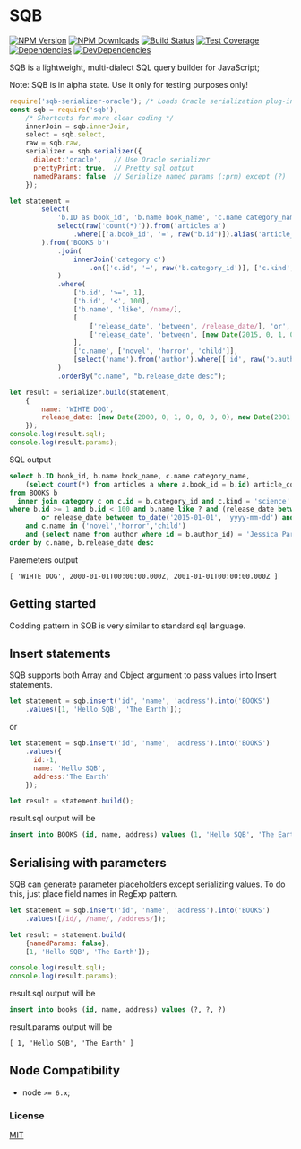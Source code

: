 # SQB

[![NPM Version][npm-image]][npm-url]
[![NPM Downloads][downloads-image]][downloads-url]
[![Build Status][travis-image]][travis-url]
[![Test Coverage][coveralls-image]][coveralls-url]
[![Dependencies][dependencies-image]][dependencies-url]
[![DevDependencies][devdependencies-image]][devdependencies-url]

SQB is a lightweight, multi-dialect SQL query builder for JavaScript;

Note: SQB is in alpha state. Use it only for testing purposes only! 


```js
require('sqb-serializer-oracle'); /* Loads Oracle serialization plug-in */
const sqb = require('sqb'),
    /* Shortcuts for more clear coding */
    innerJoin = sqb.innerJoin,
    select = sqb.select,
    raw = sqb.raw,
    serializer = sqb.serializer({
      dialect:'oracle',   // Use Oracle serializer
      prettyPrint: true,  // Pretty sql output
      namedParams: false  // Serialize named params (:prm) except (?)
    });

let statement =
        select(
            'b.ID as book_id', 'b.name book_name', 'c.name category_name',
            select(raw('count(*)')).from('articles a')
                .where(['a.book_id', '=', raw("b.id")]).alias('article_count')
        ).from('BOOKS b')
            .join(
                innerJoin('category c')
                    .on(['c.id', '=', raw('b.category_id')], ['c.kind', 'science'])
            )
            .where(
                ['b.id', '>=', 1],
                ['b.id', '<', 100],
                ['b.name', 'like', /name/],
                [
                    ['release_date', 'between', /release_date/], 'or',
                    ['release_date', 'between', [new Date(2015, 0, 1, 0, 0, 0, 0), new Date(2016, 0, 1, 0, 0, 0, 0)]],
                ],
                ['c.name', ['novel', 'horror', 'child']],
                [select('name').from('author').where(['id', raw('b.author_id')]), '=', 'Jessica Parker']
            )
            .orderBy("c.name", "b.release_date desc");

let result = serializer.build(statement,
    {
        name: 'WIHTE DOG',
        release_date: [new Date(2000, 0, 1, 0, 0, 0, 0), new Date(2001, 0, 1, 0, 0, 0, 0)]
    });
console.log(result.sql);
console.log(result.params);

```

SQL output

```sql
select b.ID book_id, b.name book_name, c.name category_name, 
    (select count(*) from articles a where a.book_id = b.id) article_count
from BOOKS b
  inner join category c on c.id = b.category_id and c.kind = 'science'
where b.id >= 1 and b.id < 100 and b.name like ? and (release_date between ? and ?
        or release_date between to_date('2015-01-01', 'yyyy-mm-dd') and to_date('2016-01-01', 'yyyy-mm-dd'))
    and c.name in ('novel','horror','child')
    and (select name from author where id = b.author_id) = 'Jessica Parker'
order by c.name, b.release_date desc
```

Paremeters output

```
[ 'WIHTE DOG', 2000-01-01T00:00:00.000Z, 2001-01-01T00:00:00.000Z ]
```
## Getting started

Codding pattern in SQB is very similar to standard sql language.

## Insert statements

SQB supports both Array and Object argument to pass values into Insert statements.

```js
let statement = sqb.insert('id', 'name', 'address').into('BOOKS')
    .values([1, 'Hello SQB', 'The Earth']);
```
or
```js
let statement = sqb.insert('id', 'name', 'address').into('BOOKS')
    .values({
      id:-1, 
      name: 'Hello SQB', 
      address:'The Earth'
    });

let result = statement.build();
```
result.sql output will be 
```sql
insert into BOOKS (id, name, address) values (1, 'Hello SQB', 'The Earth')
```

## Serialising with parameters

SQB can generate parameter placeholders except serializing values. To do this, just place field names in RegExp pattern.

```js
let statement = sqb.insert('id', 'name', 'address').into('BOOKS')
    .values([/id/, /name/, /address/]);

let result = statement.build(
    {namedParams: false}, 
    [1, 'Hello SQB', 'The Earth']);

console.log(result.sql);
console.log(result.params);

```
result.sql output will be
```sql
insert into books (id, name, address) values (?, ?, ?)
```
result.params output will be
```
[ 1, 'Hello SQB', 'The Earth' ]
```

## Node Compatibility

  - node `>= 6.x`;
  
### License
[MIT](LICENSE)

[npm-image]: https://img.shields.io/npm/v/sqb.svg
[npm-url]: https://npmjs.org/package/sqb
[travis-image]: https://img.shields.io/travis/panates/sqb/master.svg
[travis-url]: https://travis-ci.org/panates/sqb
[coveralls-image]: https://img.shields.io/coveralls/panates/sqb/master.svg
[coveralls-url]: https://coveralls.io/r/panates/sqb
[downloads-image]: https://img.shields.io/npm/dm/sqb.svg
[downloads-url]: https://npmjs.org/package/sqb
[gitter-image]: https://badges.gitter.im/panates/sqb.svg
[gitter-url]: https://gitter.im/panates/sqb?utm_source=badge&utm_medium=badge&utm_campaign=pr-badge&utm_content=badge
[dependencies-image]: https://david-dm.org/panates/sqb/status.svg
[dependencies-url]:https://david-dm.org/panates/sqb
[devdependencies-image]: https://david-dm.org/panates/sqb/dev-status.svg
[devdependencies-url]:https://david-dm.org/panates/sqb?type=dev
[quality-image]: http://npm.packagequality.com/shield/sqb.png
[quality-url]: http://packagequality.com/#?package=sqb